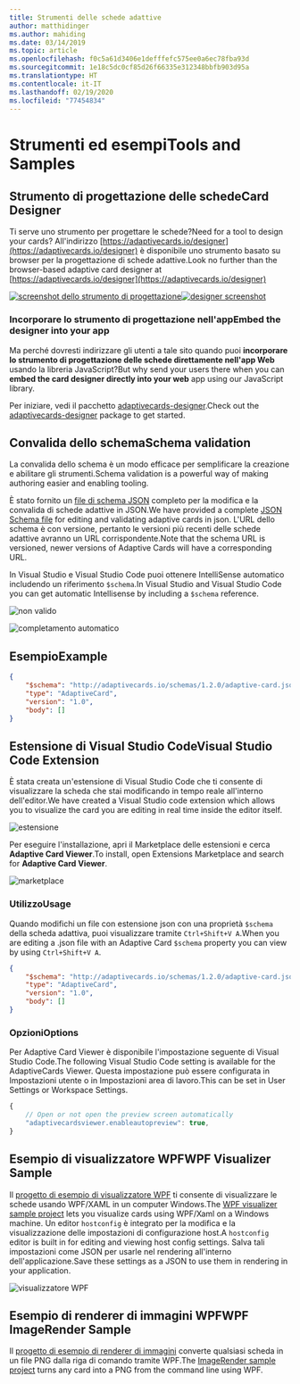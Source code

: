 ```yaml
---
title: Strumenti delle schede adattive
author: matthidinger
ms.author: mahiding
ms.date: 03/14/2019
ms.topic: article
ms.openlocfilehash: f0c5a61d3406e1defffefc575ee0a6ec78fba93d
ms.sourcegitcommit: 1e18c5dc0cf85d26f66335e312348bbfb903d95a
ms.translationtype: HT
ms.contentlocale: it-IT
ms.lasthandoff: 02/19/2020
ms.locfileid: "77454834"
---
```

# <a name="tools-and-samples"></a><span data-ttu-id="05342-102">Strumenti ed esempi</span><span class="sxs-lookup"><span data-stu-id="05342-102">Tools and Samples</span></span>

## <a name="card-designer"></a><span data-ttu-id="05342-103">Strumento di progettazione delle schede</span><span class="sxs-lookup"><span data-stu-id="05342-103">Card Designer</span></span> 

<span data-ttu-id="05342-104">Ti serve uno strumento per progettare le schede?</span><span class="sxs-lookup"><span data-stu-id="05342-104">Need for a tool to design your cards?</span></span> <span data-ttu-id="05342-105">All'indirizzo [https://adaptivecards.io/designer](https://adaptivecards.io/designer) è disponibile uno strumento basato su browser per la progettazione di schede adattive.</span><span class="sxs-lookup"><span data-stu-id="05342-105">Look no further than the browser-based adaptive card designer at [https://adaptivecards.io/designer](https://adaptivecards.io/designer)</span></span>

<span data-ttu-id="05342-106">[![screenshot dello strumento di progettazione](media/tools/designer.jpg)](https://adaptivecards.io/designer)</span><span class="sxs-lookup"><span data-stu-id="05342-106">[![designer screenshot](media/tools/designer.jpg)](https://adaptivecards.io/designer)</span></span>

### <a name="embed-the-designer-into-your-app"></a><span data-ttu-id="05342-107">Incorporare lo strumento di progettazione nell'app</span><span class="sxs-lookup"><span data-stu-id="05342-107">Embed the designer into your app</span></span>

<span data-ttu-id="05342-108">Ma perché dovresti indirizzare gli utenti a tale sito quando puoi **incorporare lo strumento di progettazione delle schede direttamente nell'app Web** usando la libreria JavaScript?</span><span class="sxs-lookup"><span data-stu-id="05342-108">But why send your users there when you can **embed the card designer directly into your web** app using our JavaScript library.</span></span> 

<span data-ttu-id="05342-109">Per iniziare, vedi il pacchetto [adaptivecards-designer](https://npmjs.com/adaptivecards-designer).</span><span class="sxs-lookup"><span data-stu-id="05342-109">Check out the [adaptivecards-designer](https://npmjs.com/adaptivecards-designer) package to get started.</span></span>

## <a name="schema-validation"></a><span data-ttu-id="05342-110">Convalida dello schema</span><span class="sxs-lookup"><span data-stu-id="05342-110">Schema validation</span></span>

<span data-ttu-id="05342-111">La convalida dello schema è un modo efficace per semplificare la creazione e abilitare gli strumenti.</span><span class="sxs-lookup"><span data-stu-id="05342-111">Schema validation is a powerful way of making authoring easier and enabling tooling.</span></span>

<span data-ttu-id="05342-112">È stato fornito un [file di schema JSON](http://adaptivecards.io/schemas/1.2.0/adaptive-card.json) completo per la modifica e la convalida di schede adattive in JSON.</span><span class="sxs-lookup"><span data-stu-id="05342-112">We have provided a complete [JSON Schema file](http://adaptivecards.io/schemas/1.2.0/adaptive-card.json) for editing and validating adaptive cards in json.</span></span> <span data-ttu-id="05342-113">L'URL dello schema è con versione, pertanto le versioni più recenti delle schede adattive avranno un URL corrispondente.</span><span class="sxs-lookup"><span data-stu-id="05342-113">Note that the schema URL is versioned, newer versions of Adaptive Cards will have a corresponding URL.</span></span>

<span data-ttu-id="05342-114">In Visual Studio e Visual Studio Code puoi ottenere IntelliSense automatico includendo un riferimento `$schema`.</span><span class="sxs-lookup"><span data-stu-id="05342-114">In Visual Studio and Visual Studio Code you can get automatic Intellisense by including a `$schema` reference.</span></span>

![non valido](media/tools/invalidjson1.png)

![completamento automatico](media/tools/autocomplete.png)

## <a name="example"></a><span data-ttu-id="05342-117">Esempio</span><span class="sxs-lookup"><span data-stu-id="05342-117">Example</span></span>

```json
{
    "$schema": "http://adaptivecards.io/schemas/1.2.0/adaptive-card.json",
    "type": "AdaptiveCard",
    "version": "1.0",
    "body": []
}
```

## <a name="visual-studio-code-extension"></a><span data-ttu-id="05342-118">Estensione di Visual Studio Code</span><span class="sxs-lookup"><span data-stu-id="05342-118">Visual Studio Code Extension</span></span>

<span data-ttu-id="05342-119">È stata creata un'estensione di Visual Studio Code che ti consente di visualizzare la scheda che stai modificando in tempo reale all'interno dell'editor.</span><span class="sxs-lookup"><span data-stu-id="05342-119">We have created a Visual Studio code extension which allows you to visualize the card you are editing in real time inside the editor itself.</span></span> 

![estensione](media/tools/vscode-extension.png)

<span data-ttu-id="05342-121">Per eseguire l'installazione, apri il Marketplace delle estensioni e cerca **Adaptive Card Viewer**.</span><span class="sxs-lookup"><span data-stu-id="05342-121">To install, open Extensions Marketplace and search for **Adaptive Card Viewer**.</span></span>

![marketplace](media/tools/vscode-extension-marketplace.png)

### <a name="usage"></a><span data-ttu-id="05342-123">Utilizzo</span><span class="sxs-lookup"><span data-stu-id="05342-123">Usage</span></span>

<span data-ttu-id="05342-124">Quando modifichi un file con estensione json con una proprietà `$schema` della scheda adattiva, puoi visualizzare tramite `Ctrl+Shift+V A`.</span><span class="sxs-lookup"><span data-stu-id="05342-124">When you are editing a .json file with an Adaptive Card `$schema` property you can view by using `Ctrl+Shift+V A`.</span></span>
```json
{
    "$schema": "http://adaptivecards.io/schemas/1.2.0/adaptive-card.json",
    "type": "AdaptiveCard",
    "version": "1.0",
    "body": []
}
```

### <a name="options"></a><span data-ttu-id="05342-125">Opzioni</span><span class="sxs-lookup"><span data-stu-id="05342-125">Options</span></span>

<span data-ttu-id="05342-126">Per Adaptive Card Viewer è disponibile l'impostazione seguente di Visual Studio Code.</span><span class="sxs-lookup"><span data-stu-id="05342-126">The following Visual Studio Code setting is available for the AdaptiveCards Viewer.</span></span> <span data-ttu-id="05342-127">Questa impostazione può essere configurata in Impostazioni utente o in Impostazioni area di lavoro.</span><span class="sxs-lookup"><span data-stu-id="05342-127">This can be set in User Settings or Workspace Settings.</span></span>

```js
{
    // Open or not open the preview screen automatically
    "adaptivecardsviewer.enableautopreview": true,
}
```

## <a name="wpf-visualizer-sample"></a><span data-ttu-id="05342-128">Esempio di visualizzatore WPF</span><span class="sxs-lookup"><span data-stu-id="05342-128">WPF Visualizer Sample</span></span>

<span data-ttu-id="05342-129">Il [progetto di esempio di visualizzatore WPF](https://github.com/Microsoft/AdaptiveCards/tree/master/source/dotnet/Samples/WPFVisualizer) ti consente di visualizzare le schede usando WPF/XAML in un computer Windows.</span><span class="sxs-lookup"><span data-stu-id="05342-129">The [WPF visualizer sample project](https://github.com/Microsoft/AdaptiveCards/tree/master/source/dotnet/Samples/WPFVisualizer) lets you visualize cards using WPF/Xaml on a Windows machine.</span></span>  <span data-ttu-id="05342-130">Un editor `hostconfig` è integrato per la modifica e la visualizzazione delle impostazioni di configurazione host.</span><span class="sxs-lookup"><span data-stu-id="05342-130">A `hostconfig` editor is built in for editing and viewing host config settings.</span></span> <span data-ttu-id="05342-131">Salva tali impostazioni come JSON per usarle nel rendering all'interno dell'applicazione.</span><span class="sxs-lookup"><span data-stu-id="05342-131">Save these settings as a JSON to use them in rendering in your application.</span></span>

![visualizzatore WPF](media/tools/wpfvisualizer.png)

## <a name="wpf-imagerender-sample"></a><span data-ttu-id="05342-133">Esempio di renderer di immagini WPF</span><span class="sxs-lookup"><span data-stu-id="05342-133">WPF ImageRender Sample</span></span>

<span data-ttu-id="05342-134">Il [progetto di esempio di renderer di immagini](https://github.com/Microsoft/AdaptiveCards/tree/master/source/dotnet/Samples/AdaptiveCards.Sample.ImageRender) converte qualsiasi scheda in un file PNG dalla riga di comando tramite WPF.</span><span class="sxs-lookup"><span data-stu-id="05342-134">The [ImageRender sample project](https://github.com/Microsoft/AdaptiveCards/tree/master/source/dotnet/Samples/AdaptiveCards.Sample.ImageRender) turns any card into a PNG from the command line using WPF.</span></span> 
